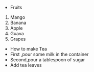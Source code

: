 - Fruits
1. Mango
2. Banana
3. Apple
4. Guava
5. Grapes

- How to make Tea
- First ,pour some milk in the container
- Second,pour a tablespoon of sugar
- Add tea leaves

